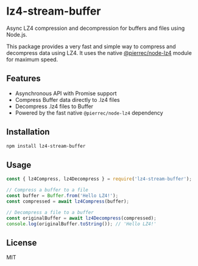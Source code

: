 # lz4-stream-buffer

Async LZ4 compression and decompression for buffers and files using Node.js.

This package provides a very fast and simple way to compress and decompress data using LZ4. It uses the native [@pierrec/node-lz4](https://github.com/pierrec/node-lz4) module for maximum speed.

## Features

- Asynchronous API with Promise support
- Compress Buffer data directly to .lz4 files
- Decompress .lz4 files to Buffer
- Powered by the fast native `@pierrec/node-lz4` dependency

## Installation

```bash
npm install lz4-stream-buffer
```

## Usage

```js
const { lz4Compress, lz4Decompress } = require('lz4-stream-buffer');

// Compress a buffer to a file
const buffer = Buffer.from('Hello LZ4!');
const compressed = await lz4Compress(buffer);

// Decompress a file to a buffer
const originalBuffer = await lz4Decompress(compressed);
console.log(originalBuffer.toString()); // 'Hello LZ4!'
```

## License

MIT